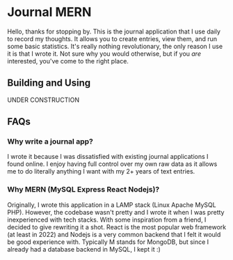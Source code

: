 # Journal MERN

Hello, thanks for stopping by. This is the journal application that I use daily to record my thoughts. It allows you to create entries, view them, and run some basic statistics. It's really nothing revolutionary, the only reason I use it is that I wrote it. Not sure why you would otherwise, but if you *are* interested, you've come to the right place.

## Building and Using

UNDER CONSTRUCTION

## FAQs

### Why write a journal app?

I wrote it because I was dissatisfied with existing journal applications I found online. I enjoy having full control over my own raw data as it allows me to do literally anything I want with my 2+ years of text entries.

### Why MERN (MySQL Express React Nodejs)?

Originally, I wrote this application in a LAMP stack (Linux Apache MySQL PHP). However, the codebase wasn't pretty and I wrote it when I was pretty inexperienced with tech stacks. With some inspiration from a friend, I decided to give rewriting it a shot. React is the most popular web framework (at least in 2022) and Nodejs is a very common backend that I felt it would be good experience with. Typically M stands for MongoDB, but since I already had a database backend in MySQL, I kept it :)
